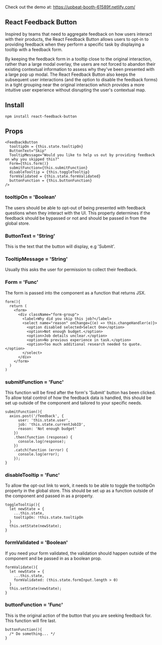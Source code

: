Check out the demo at: https://upbeat-booth-61589f.netlify.com/

## React Feedback Button

Inspired by teams that need to aggregate feedback on how users interact with their products, the React Feedback Button allows users to opt-in to providing feedback when they perform a specific task by displaying a tooltip with a feedback form.

By keeping the feedback form in a tooltip close to the original interaction, rather than a large modal overlay, the users are not forced to abandon their existing contextual information to assess why they've been presented with a large pop up modal. The React Feedback Button also keeps the subsequent user interactions (and the option to disable the feedback forms) in a tight grouping near the original interaction which provides a more intuitive user experience without disrupting the user's contextual map.

## Install

```
npm install react-feedback-button
```

## Props

```
<FeedbackButton
  tooltipOn = {this.state.tooltipOn}
  ButtonText="Skip"
  TooltipMessage="Would you like to help us out by providing feedback on why you skipped this?"
  Form={this.form()}
  submitFunction={this.submitFunction}
  disableTooltip = {this.toggleTooltip}
  formValidated = {this.state.formValidated}
  buttonFunction = {this.buttonFunction}
/>
```
### tooltipOn = 'Boolean'

The users should be able to opt-out of being presented with feedback questions when they interact with the UI. This property determines if the feedback should be bypassed or not and should be passed in from the global store.

### ButtonText = 'String'

This is the text that the button will display, e.g 'Submit'.

### TooltipMessage = 'String'

Usually this asks the user for permission to collect their feedback.

### Form = 'Func'

The form is passed into the component as a function that returns JSX.

```
form(){
  return (
    <form>
      <div className="form-group">
        <label>Why did you skip this job?</label>
        <select name="reason" onChange={(e) => this.changeHandler(e)}>
          <option disabled selected>Select One</option>
          <option>Not enough budget.</option>
          <option>Job details unclear.</option>
          <option>No previous experience in task.</option>
          <option>Too much additional research needed to quote.</option>
        </select>
      </div>
    </form>
  )
)
```

### submitFunction = 'Func'

This function will be fired after the form's 'Submit' button has been clicked. To allow total control of how the feedback data is handled, this should be set up outside of the component and tailored to your specific needs.

```
submitFunction(){
  axios.post('/feedback', {
      user: 'this.state.user',
      job: 'this.state.currentJobID',
      reason: 'Not enough budget'
    })
    .then(function (response) {
      console.log(response);
    })
    .catch(function (error) {
      console.log(error);
    });
}
```

### disableTooltip = 'Func'

To allow the opt-out link to work, it needs to be able to toggle the tooltipOn property in the global store. This should be set up as a function outside of the component and passed in as a property.

```
toggleTooltip(){
  let newState = {
    ...this.state,
    tooltipOn: !this.state.tooltipOn
  }
  this.setState(newState);
}
```

### formValidated = 'Boolean'

If you need your form validated, the validation should happen outside of the component and be passed in as a boolean prop.

```
formValidate(){
  let newState = {
    ...this.state,
    formValidated: (this.state.formInput.length > 0)
  }
  this.setState(newState);
}

```

### buttonFunction = 'Func'

This is the original action of the button that you are seeking feedback for. This function will fire last.

```
buttonFunction(){
  /* Do something... */
}
```
